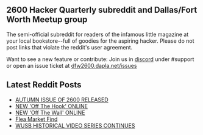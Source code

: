 ## 2600 Hacker Quarterly subreddit and Dallas/Fort Worth Meetup group
The semi-official subreddit for readers of the infamous little magazine at your local bookstore--full of goodies for the aspiring hacker. Please do not post links that violate the reddit's user agreement.

Want to see a new feature or contribute: 
Join us in [discord](https://dfw2600.dapla.net/chat) under #support or open an issue ticket at [dfw2600.dapla.net/issues](https://dfw2600.dapla.net/issues)

## Latest Reddit Posts
<!-- BLOG-POST-LIST:START -->
- [AUTUMN ISSUE OF 2600 RELEASED](https://2600.com/content/autumn-issue-2600-released-14)
- [NEW 'Off The Hook' ONLINE](https://2600.com/hook/09-11-2022)
- [NEW 'Off The Wall' ONLINE](https://2600.com/wall/08-11-2022)
- [Flea Market Find](https://www.reddit.com/r/2600/comments/yn5stt/flea_market_find/)
- [WUSB HISTORICAL VIDEO SERIES CONTINUES](https://2600.com/content/wusb-historical-video-series-continues)
<!-- BLOG-POST-LIST:END -->
